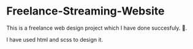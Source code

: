# Freelance-Streaming-Website

This is a freelance web design project which I have done succesfuly. 🙂.

I have used html and scss to design it.

